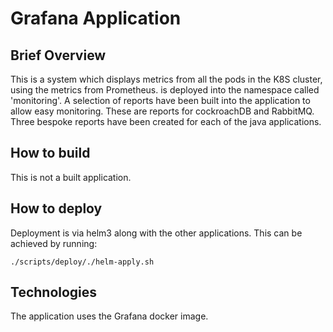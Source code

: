 # Grafana Application

## Brief Overview

This is a system which displays metrics from all the pods in the K8S cluster, using the metrics from Prometheus. is deployed into the namespace called 
'monitoring'. A selection of reports have been built into the application to allow easy monitoring. These are reports for
cockroachDB and RabbitMQ. Three bespoke reports have been created for each of the java applications.

## How to build

This is not a built application.

## How to deploy

Deployment is via helm3 along with the other applications. This can be achieved by running:
```
./scripts/deploy/./helm-apply.sh
```
## Technologies

The application uses the Grafana docker image.

